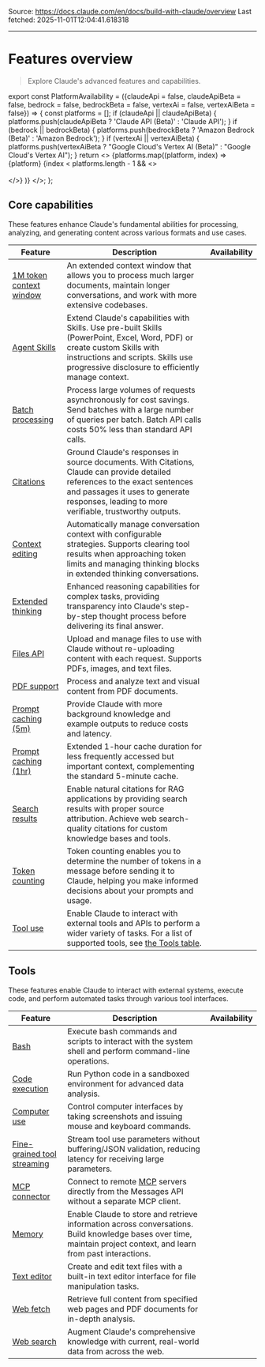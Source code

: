 Source: https://docs.claude.com/en/docs/build-with-claude/overview
Last fetched: 2025-11-01T12:04:41.618318

---

# Features overview

> Explore Claude's advanced features and capabilities.

export const PlatformAvailability = ({claudeApi = false, claudeApiBeta = false, bedrock = false, bedrockBeta = false, vertexAi = false, vertexAiBeta = false}) => {
  const platforms = [];
  if (claudeApi || claudeApiBeta) {
    platforms.push(claudeApiBeta ? 'Claude API (Beta)' : 'Claude API');
  }
  if (bedrock || bedrockBeta) {
    platforms.push(bedrockBeta ? 'Amazon Bedrock (Beta)' : 'Amazon Bedrock');
  }
  if (vertexAi || vertexAiBeta) {
    platforms.push(vertexAiBeta ? "Google Cloud's Vertex AI (Beta)" : "Google Cloud's Vertex AI");
  }
  return <>
      {platforms.map((platform, index) => <span key={index}>
          {platform}
          {index < platforms.length - 1 && <><br /><br /></>}
        </span>)}
    </>;
};

## Core capabilities

These features enhance Claude's fundamental abilities for processing, analyzing, and generating content across various formats and use cases.

| Feature                                                                                       | Description                                                                                                                                                                                                               | Availability                                                    |
| --------------------------------------------------------------------------------------------- | ------------------------------------------------------------------------------------------------------------------------------------------------------------------------------------------------------------------------- | --------------------------------------------------------------- |
| [1M token context window](/en/docs/build-with-claude/context-windows#1m-token-context-window) | An extended context window that allows you to process much larger documents, maintain longer conversations, and work with more extensive codebases.                                                                       | <PlatformAvailability claudeApiBeta bedrockBeta vertexAiBeta /> |
| [Agent Skills](/en/docs/agents-and-tools/agent-skills/overview)                               | Extend Claude's capabilities with Skills. Use pre-built Skills (PowerPoint, Excel, Word, PDF) or create custom Skills with instructions and scripts. Skills use progressive disclosure to efficiently manage context.     | <PlatformAvailability claudeApiBeta />                          |
| [Batch processing](/en/docs/build-with-claude/batch-processing)                               | Process large volumes of requests asynchronously for cost savings. Send batches with a large number of queries per batch. Batch API calls costs 50% less than standard API calls.                                         | <PlatformAvailability claudeApi bedrock vertexAi />             |
| [Citations](/en/docs/build-with-claude/citations)                                             | Ground Claude's responses in source documents. With Citations, Claude can provide detailed references to the exact sentences and passages it uses to generate responses, leading to more verifiable, trustworthy outputs. | <PlatformAvailability claudeApi bedrock vertexAi />             |
| [Context editing](/en/docs/build-with-claude/context-editing)                                 | Automatically manage conversation context with configurable strategies. Supports clearing tool results when approaching token limits and managing thinking blocks in extended thinking conversations.                     | <PlatformAvailability claudeApiBeta bedrockBeta vertexAiBeta /> |
| [Extended thinking](/en/docs/build-with-claude/extended-thinking)                             | Enhanced reasoning capabilities for complex tasks, providing transparency into Claude's step-by-step thought process before delivering its final answer.                                                                  | <PlatformAvailability claudeApi bedrock vertexAi />             |
| [Files API](/en/docs/build-with-claude/files)                                                 | Upload and manage files to use with Claude without re-uploading content with each request. Supports PDFs, images, and text files.                                                                                         | <PlatformAvailability claudeApiBeta />                          |
| [PDF support](/en/docs/build-with-claude/pdf-support)                                         | Process and analyze text and visual content from PDF documents.                                                                                                                                                           | <PlatformAvailability claudeApi bedrock vertexAi />             |
| [Prompt caching (5m)](/en/docs/build-with-claude/prompt-caching)                              | Provide Claude with more background knowledge and example outputs to reduce costs and latency.                                                                                                                            | <PlatformAvailability claudeApi bedrock vertexAi />             |
| [Prompt caching (1hr)](/en/docs/build-with-claude/prompt-caching#1-hour-cache-duration)       | Extended 1-hour cache duration for less frequently accessed but important context, complementing the standard 5-minute cache.                                                                                             | <PlatformAvailability claudeApi />                              |
| [Search results](/en/docs/build-with-claude/search-results)                                   | Enable natural citations for RAG applications by providing search results with proper source attribution. Achieve web search-quality citations for custom knowledge bases and tools.                                      | <PlatformAvailability claudeApi vertexAi />                     |
| [Token counting](/en/api/messages-count-tokens)                                               | Token counting enables you to determine the number of tokens in a message before sending it to Claude, helping you make informed decisions about your prompts and usage.                                                  | <PlatformAvailability claudeApi bedrock vertexAi />             |
| [Tool use](/en/docs/agents-and-tools/tool-use/overview)                                       | Enable Claude to interact with external tools and APIs to perform a wider variety of tasks. For a list of supported tools, see [the Tools table](#tools).                                                                 | <PlatformAvailability claudeApi bedrock vertexAi />             |

## Tools

These features enable Claude to interact with external systems, execute code, and perform automated tasks through various tool interfaces.

| Feature                                                                                       | Description                                                                                                                                                        | Availability                                                    |
| --------------------------------------------------------------------------------------------- | ------------------------------------------------------------------------------------------------------------------------------------------------------------------ | --------------------------------------------------------------- |
| [Bash](/en/docs/agents-and-tools/tool-use/bash-tool)                                          | Execute bash commands and scripts to interact with the system shell and perform command-line operations.                                                           | <PlatformAvailability claudeApi bedrock vertexAi />             |
| [Code execution](/en/docs/agents-and-tools/tool-use/code-execution-tool)                      | Run Python code in a sandboxed environment for advanced data analysis.                                                                                             | <PlatformAvailability claudeApiBeta />                          |
| [Computer use](/en/docs/agents-and-tools/tool-use/computer-use-tool)                          | Control computer interfaces by taking screenshots and issuing mouse and keyboard commands.                                                                         | <PlatformAvailability claudeApiBeta bedrockBeta vertexAiBeta /> |
| [Fine-grained tool streaming](/en/docs/agents-and-tools/tool-use/fine-grained-tool-streaming) | Stream tool use parameters without buffering/JSON validation, reducing latency for receiving large parameters.                                                     | <PlatformAvailability claudeApi bedrock vertexAi />             |
| [MCP connector](/en/docs/agents-and-tools/mcp-connector)                                      | Connect to remote [MCP](/en/docs/agents-and-tools/mcp) servers directly from the Messages API without a separate MCP client.                                       | <PlatformAvailability claudeApiBeta />                          |
| [Memory](/en/docs/agents-and-tools/tool-use/memory-tool)                                      | Enable Claude to store and retrieve information across conversations. Build knowledge bases over time, maintain project context, and learn from past interactions. | <PlatformAvailability claudeApiBeta bedrockBeta vertexAiBeta /> |
| [Text editor](/en/docs/agents-and-tools/tool-use/text-editor-tool)                            | Create and edit text files with a built-in text editor interface for file manipulation tasks.                                                                      | <PlatformAvailability claudeApi bedrock vertexAi />             |
| [Web fetch](/en/docs/agents-and-tools/tool-use/web-fetch-tool)                                | Retrieve full content from specified web pages and PDF documents for in-depth analysis.                                                                            | <PlatformAvailability claudeApiBeta />                          |
| [Web search](/en/docs/agents-and-tools/tool-use/web-search-tool)                              | Augment Claude's comprehensive knowledge with current, real-world data from across the web.                                                                        | <PlatformAvailability claudeApi vertexAi />                     |
